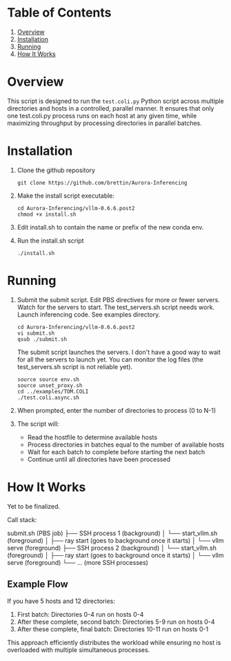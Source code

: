 # Table of Contents
1. [Overview](#overview)
2. [Installation](#installation)
3. [Running](#running)
4. [How It Works](#how-it-works)

# Overview

This script is designed to run the `test.coli.py` Python script across multiple directories and hosts in a controlled, parallel manner. It ensures that only one test.coli.py process runs on each host at any given time, while maximizing throughput by processing directories in parallel batches.

# Installation

1. Clone the github repository

   ```
   git clone https://github.com/brettin/Aurora-Inferencing
   ```

2. Make the install script executable:

   ```
   cd Aurora-Inferencing/vllm-0.6.6.post2
   chmod +x install.sh
   ```

3. Edit install.sh to contain the name or prefix of the new conda env.

4. Run the install.sh script

   ```
   ./install.sh
   ```

# Running

1. Submit the submit script. Edit PBS directives for more or fewer servers.
   Watch for the servers to start. The test_servers.sh script needs work.
   Launch inferencing code. See examples directory.


   ```
   cd Aurora-Inferencing/vllm-0.6.6.post2
   vi submit.sh
   qsub ./submit.sh
   ```

   The submit script launches the servers. I don't have a good way to
   wait for all the servers to launch yet. You can monitor the log files
   (the test_servers.sh script is not reliable yet).

   ```
   source source env.sh
   source unset_proxy.sh
   cd ../examples/TOM.COLI
   ./test.coli.async.sh
   ```

2. When prompted, enter the number of directories to process (0 to N-1)

3. The script will:
   - Read the hostfile to determine available hosts
   - Process directories in batches equal to the number of available hosts
   - Wait for each batch to complete before starting the next batch
   - Continue until all directories have been processed

# How It Works

Yet to be finalized.

Call stack:

   submit.sh (PBS job)
   ├── SSH process 1 (background)
   │   └── start_vllm.sh (foreground)
   │       ├── ray start (goes to background once it starts)
   │       └── vllm serve (foreground)
   ├── SSH process 2 (background)
   │   └── start_vllm.sh (foreground)
   │       ├── ray start (goes to background once it starts)
   │       └── vllm serve (foreground)
   └── ... (more SSH processes)

## Example Flow
If you have 5 hosts and 12 directories:
1. First batch: Directories 0-4 run on hosts 0-4
2. After these complete, second batch: Directories 5-9 run on hosts 0-4
3. After these complete, final batch: Directories 10-11 run on hosts 0-1

This approach efficiently distributes the workload while ensuring no host is overloaded with multiple simultaneous processes.

